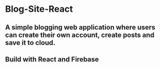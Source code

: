 # Blog-Site-React
## A simple blogging web application where users can create their own account, create posts and save it to cloud.
## Build with React and Firebase
